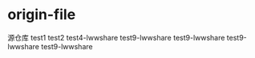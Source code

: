 # origin-file
源仓库
test1
test2
test4-lwwshare
test9-lwwshare
test9-lwwshare
test9-lwwshare
test9-lwwshare